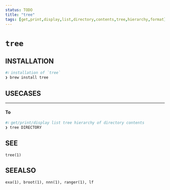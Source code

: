 ```yaml
---
status: TODO
title: "tree"
tags: [get,print,display,list,directory,contents,tree,hierarchy,format]
---
```


# `tree`

## INSTALLATION


```bash
#ℹ︎ installation of `tree`
❯ brew install tree
```


## USECASES

----
#### To


```bash
#ℹ︎ get/print/display list tree hierarchy of directory contents
❯ tree DIRECTORY
```



## SEE

    tree(1)

## SEEALSO

    exa(1), broot(1), nnn(1), ranger(1), lf

